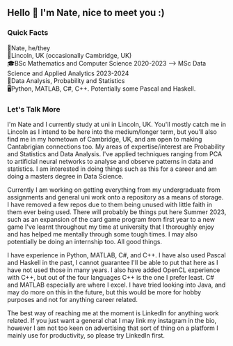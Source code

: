 ## Hello 👋 I'm Nate, nice to meet you :) 

<!--
**nflintstem/nflintstem** is a ✨ _special_ ✨ repository because its `README.md` (this file) appears on your GitHub profile.

Here are some ideas to get you started:-->

### Quick Facts
👨Nate, he/they <br />
📍Lincoln, UK (occasionally Cambridge, UK) <br />
🎓BSc Mathematics and Computer Science 2020-2023 --> MSc Data Science and Applied Analytics 2023-2024<br />
🧠Data Analysis, Probability and Statistics <br />
🖥️Python, MATLAB, C#, C++. Potentially some Pascal and Haskell. <br />

### Let's Talk More
I'm Nate and I currently study at uni in Lincoln, UK. You'll mostly catch me in Lincoln as I intend to be here into the medium/longer term, but you'll also find me in my hometown of Cambridge, UK, and am open to making Cantabrigian connections too. My areas of expertise/interest are Probability and Statistics and Data Analysis. I've applied techniques ranging from PCA to artificial neural networks to analyse and observe patterns in data and statistics. I am interested in doing things such as this for a career and am doing a masters degree in Data Science.

Currently I am working on getting everything from my undergraduate from assignments and general uni work onto a repository as a means of storage. I have removed a few repos due to them being unused with little faith in them ever being used. There will probably be things put here Summer 2023, such as an expansion of the card game program from first year to a new game I've learnt throughout my time at university that I thoroughly enjoy and has helped me mentally through some tough times. I may also potentially be doing an internship too. All good things.

I have experience in Python, MATLAB, C#, and C++. I have also used Pascal and Haskell in the past, I cannot guarantee I'll be able to put that here as I have not used those in many years. I also have added OpenCL experience with C++, but out of the four languages C++ is the one I prefer least. C# and MATLAB especially are where I excel. I have tried looking into Java, and may do more on this in the future, but this would be more for hobby purposes and not for anything career related.

The best way of reaching me at the moment is LinkedIn for anything work related. If you just want a general chat I may link my instagram in the bio, however I am not too keen on advertising that sort of thing on a platform I mainly use for productivity, so please try LinkedIn first.
